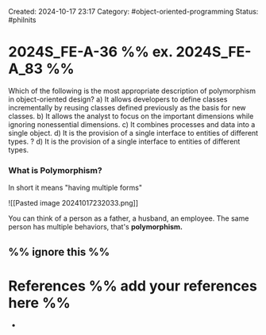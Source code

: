 Created: 2024-10-17 23:17
Category: #object-oriented-programming 
Status: #philnits



# 2024S_FE-A-36 %% ex. 2024S_FE-A_83 %%

Which of the following is the most appropriate description of polymorphism in object-oriented
design?
a) It allows developers to define classes incrementally by reusing classes defined
previously as the basis for new classes.
b) It allows the analyst to focus on the important dimensions while ignoring nonessential
dimensions.
c) It combines processes and data into a single object.
d) It is the provision of a single interface to entities of different types.
? 
d) It is the provision of a single interface to entities of different types.
### What is Polymorphism?

In short it means "having multiple forms"

![[Pasted image 20241017232033.png]]

You can think of a person as a father, a husband, an employee. The same person has multiple behaviors, that's **polymorphism.**




%% ignore this %%
---









# References %% add your references here %%
- 